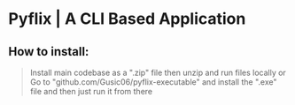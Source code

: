 # **Pyflix** | A CLI Based Application

## How to install:
> Install main codebase as a ".zip" file then unzip and run files locally
or
> Go to "github.com/Gusic06/pyflix-executable" and install the ".exe" file and then just run it from there
